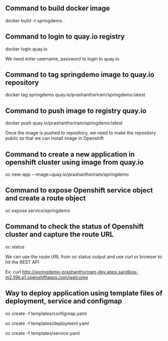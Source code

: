 ## Command to build docker image
docker build -t springdemo .

## Command to login to quay.io registry
docker login quay.io

We need enter username, password to login to quay.io.

## Command to tag springdemo image to quay.io repository

docker tag springdemo quay.io/prashanthsriram/springdemo:latest

## Command to push image to registry quay.io

docker push quay.io/prashanthsriram/springdemo:latest

Once the image is pushed to repository, we need to make the repository public so that we can install image in Openshift

## Command to create a new application in openshift cluster using image from quay.io

oc new-app --image=quay.io/prashanthsriram/springdemo

## Command to expose Openshift service object and create a route object

oc expose service/springdemo

## Command to check the status of Openshift cluster and capture the route URL

oc status

We can use the route URL from oc status output and use curl or browser to hit the REST API

Ex: curl http://springdemo-prashanthsriram-dev.apps.sandbox-m2.ll9k.p1.openshiftapps.com/welcome



## Way to deploy application using template files of deployment, service and configmap

oc create -f templates/configmap.yaml

oc create -f templates/deployment.yaml

oc create -f templates/service.yaml
